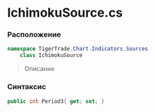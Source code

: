 
# IchimokuSource.cs
### Расположение
```csharp
namespace TigerTrade.Chart.Indicators.Sources  
    class IchimokuSource
```

> Описание

### Синтаксис
```csharp
public int Period3{ get; set; }
```
